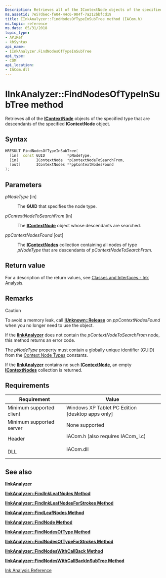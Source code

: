 ```yaml
---
Description: Retrieves all of the IContextNode objects of the specified type that are descendants of the specified IContextNode object.
ms.assetid: 7e57d6ec-fe04-44c6-904f-7a212bbfcd19
title: IInkAnalyzer::FindNodesOfTypeInSubTree method (IACom.h)
ms.topic: reference
ms.date: 05/31/2018
topic_type: 
- APIRef
- kbSyntax
api_name: 
- IInkAnalyzer.FindNodesOfTypeInSubTree
api_type: 
- COM
api_location: 
- IACom.dll
---
```


# IInkAnalyzer::FindNodesOfTypeInSubTree method

Retrieves all of the [**IContextNode**](icontextnode.md) objects of the specified type that are descendants of the specified **IContextNode** object.

## Syntax


```C++
HRESULT FindNodesOfTypeInSubTree(
  [in]  const GUID          *pNodeType,
  [in]        IContextNode  *pContextNodeToSearchFrom,
  [out]       IContextNodes **ppContextNodesFound
);
```



## Parameters

<dl> <dt>

*pNodeType* \[in\]
</dt> <dd>

The **GUID** that specifies the node type.

</dd> <dt>

*pContextNodeToSearchFrom* \[in\]
</dt> <dd>

The [**IContextNode**](icontextnode.md) object whose descendants are searched.

</dd> <dt>

*ppContextNodesFound* \[out\]
</dt> <dd>

The [**IContextNodes**](icontextnodes.md) collection containing all nodes of type *pNodeType* that are descendants of *pContextNodeToSearchFrom*.

</dd> </dl>

## Return value

For a description of the return values, see [Classes and Interfaces - Ink Analysis](classes-and-interfaces---ink-analysis.md).

## Remarks

> [!Caution]  
> To avoid a memory leak, call [**IUnknown::Release**](/windows/desktop/api/unknwn/nf-unknwn-iunknown-release) on *ppContextNodesFound* when you no longer need to use the object.

 

If the [**IInkAnalyzer**](iinkanalyzer.md) does not contain the *pContextNodeToSearchFrom* node, this method returns an error code.

The *pNodeType* property must contain a globally unique identifier (GUID) from the [Context Node Types](context-node-types.md) constants.

If the [**IInkAnalyzer**](iinkanalyzer.md) contains no such [**IContextNode**](icontextnode.md), an empty [**IContextNodes**](icontextnodes.md) collection is returned.

## Requirements



| Requirement | Value |
|-------------------------------------|---------------------------------------------------------------------------------------------------------------|
| Minimum supported client<br/> | Windows XP Tablet PC Edition \[desktop apps only\]<br/>                                                 |
| Minimum supported server<br/> | None supported<br/>                                                                                     |
| Header<br/>                   | <dl> <dt>IACom.h (also requires IACom\_i.c)</dt> </dl> |
| DLL<br/>                      | <dl> <dt>IACom.dll</dt> </dl>                          |



## See also

<dl> <dt>

[**IInkAnalyzer**](iinkanalyzer.md)
</dt> <dt>

[**IInkAnalyzer::FindInkLeafNodes Method**](iinkanalyzer-findinkleafnodes.md)
</dt> <dt>

[**IInkAnalyzer::FindInkLeafNodesForStrokes Method**](iinkanalyzer-findinkleafnodesforstrokes.md)
</dt> <dt>

[**IInkAnalyzer::FindLeafNodes Method**](iinkanalyzer-findleafnodes.md)
</dt> <dt>

[**IInkAnalyzer::FindNode Method**](iinkanalyzer-findnode.md)
</dt> <dt>

[**IInkAnalyzer::FindNodesOfType Method**](iinkanalyzer-findnodesoftype.md)
</dt> <dt>

[**IInkAnalyzer::FindNodesOfTypeForStrokes Method**](iinkanalyzer-findnodesoftypeforstrokes.md)
</dt> <dt>

[**IInkAnalyzer::FindNodesWithCallBack Method**](iinkanalyzer-findnodeswithcallback.md)
</dt> <dt>

[**IInkAnalyzer::FindNodesWithCallBackInSubTree Method**](iinkanalyzer-findnodeswithcallbackinsubtree.md)
</dt> <dt>

[Ink Analysis Reference](ink-analysis-reference.md)
</dt> </dl>

 


